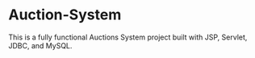 # Auction-System
This is a fully functional Auctions System project built with JSP, Servlet, JDBC, and MySQL. 
